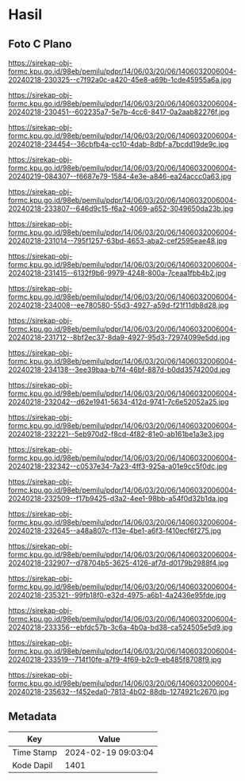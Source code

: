 # Hasil

## Foto C Plano

https://sirekap-obj-formc.kpu.go.id/98eb/pemilu/pdpr/14/06/03/20/06/1406032006004-20240218-230325--c7f92a0c-a420-45e8-a69b-1cde45955a6a.jpg

https://sirekap-obj-formc.kpu.go.id/98eb/pemilu/pdpr/14/06/03/20/06/1406032006004-20240218-230451--602235a7-5e7b-4cc6-8417-0a2aab82276f.jpg

https://sirekap-obj-formc.kpu.go.id/98eb/pemilu/pdpr/14/06/03/20/06/1406032006004-20240218-234454--36cbfb4a-cc10-4dab-8dbf-a7bcdd19de9c.jpg

https://sirekap-obj-formc.kpu.go.id/98eb/pemilu/pdpr/14/06/03/20/06/1406032006004-20240219-084307--f6687e79-1584-4e3e-a846-ea24accc0a63.jpg

https://sirekap-obj-formc.kpu.go.id/98eb/pemilu/pdpr/14/06/03/20/06/1406032006004-20240218-233807--646d9c15-f6a2-4069-a652-3049650da23b.jpg

https://sirekap-obj-formc.kpu.go.id/98eb/pemilu/pdpr/14/06/03/20/06/1406032006004-20240218-231014--795f1257-63bd-4653-aba2-cef2595eae48.jpg

https://sirekap-obj-formc.kpu.go.id/98eb/pemilu/pdpr/14/06/03/20/06/1406032006004-20240218-231415--6132f9b6-9979-4248-800a-7ceaa1fbb4b2.jpg

https://sirekap-obj-formc.kpu.go.id/98eb/pemilu/pdpr/14/06/03/20/06/1406032006004-20240218-234008--ee780580-55d3-4927-a59d-f21f11db8d28.jpg

https://sirekap-obj-formc.kpu.go.id/98eb/pemilu/pdpr/14/06/03/20/06/1406032006004-20240218-231712--8bf2ec37-8da9-4927-95d3-72974099e5dd.jpg

https://sirekap-obj-formc.kpu.go.id/98eb/pemilu/pdpr/14/06/03/20/06/1406032006004-20240218-234138--3ee39baa-b7f4-46bf-887d-b0dd3574200d.jpg

https://sirekap-obj-formc.kpu.go.id/98eb/pemilu/pdpr/14/06/03/20/06/1406032006004-20240218-232042--d62e1941-5634-412d-9741-7c6e52052a25.jpg

https://sirekap-obj-formc.kpu.go.id/98eb/pemilu/pdpr/14/06/03/20/06/1406032006004-20240218-232221--5eb970d2-f8cd-4f82-81e0-ab161be1a3e3.jpg

https://sirekap-obj-formc.kpu.go.id/98eb/pemilu/pdpr/14/06/03/20/06/1406032006004-20240218-232342--c0537e34-7a23-4ff3-925a-a01e9cc5f0dc.jpg

https://sirekap-obj-formc.kpu.go.id/98eb/pemilu/pdpr/14/06/03/20/06/1406032006004-20240218-232509--f17b9425-d3a2-4ee1-98bb-a54f0d32b1da.jpg

https://sirekap-obj-formc.kpu.go.id/98eb/pemilu/pdpr/14/06/03/20/06/1406032006004-20240218-232645--a48a807c-f13e-4be1-a6f3-f410ecf6f275.jpg

https://sirekap-obj-formc.kpu.go.id/98eb/pemilu/pdpr/14/06/03/20/06/1406032006004-20240218-232907--d78704b5-3625-4126-af7d-d0179b2988f4.jpg

https://sirekap-obj-formc.kpu.go.id/98eb/pemilu/pdpr/14/06/03/20/06/1406032006004-20240218-235321--99fb18f0-e32d-4975-a6b1-4a2436e95fde.jpg

https://sirekap-obj-formc.kpu.go.id/98eb/pemilu/pdpr/14/06/03/20/06/1406032006004-20240218-233356--ebfdc57b-3c6a-4b0a-bd38-ca524505e5d9.jpg

https://sirekap-obj-formc.kpu.go.id/98eb/pemilu/pdpr/14/06/03/20/06/1406032006004-20240218-233519--714f10fe-a7f9-4f69-b2c9-eb485f8708f9.jpg

https://sirekap-obj-formc.kpu.go.id/98eb/pemilu/pdpr/14/06/03/20/06/1406032006004-20240218-235632--f452eda0-7813-4b02-88db-1274921c2670.jpg


## Metadata

| Key        | Value               |
| ---------- | ------------------- |
| Time Stamp | 2024-02-19 09:03:04 |
| Kode Dapil | 1401                |



